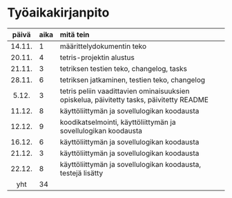 # Työaikakirjanpito

| päivä | aika | mitä tein  |
| :----:|:-----| :-----|
| 14.11. | 1   | määrittelydokumentin teko |
| 20.11. | 4   | tetris-projektin alustus |
| 21.11. | 3   | tetriksen testien teko, changelog, tasks |
| 28.11. | 6   | tetriksen jatkaminen, testien teko, changelog |
| 5.12. | 3   | tetris peliin vaadittavien ominaisuuksien opiskelua, päivitetty tasks, päivitetty README |
| 11.12. | 8   | käyttöliittymän ja sovellulogikan koodausta |
| 12.12. | 9   | koodikatselmointi, käyttöliittymän ja sovellulogikan koodausta |
| 16.12. | 6   | käyttöliittymän ja sovellulogikan koodausta |
| 21.12. | 3   | käyttöliittymän ja sovellulogikan koodausta |
| 22.12. | 8   | käyttöliittymän ja sovellulogikan koodausta, testejä lisätty |
| yht   | 34   | | 